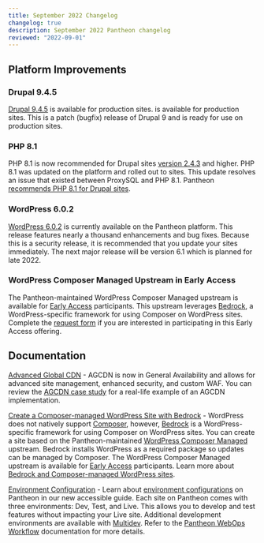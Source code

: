 ```yaml
---
title: September 2022 Changelog
changelog: true
description: September 2022 Pantheon changelog
reviewed: "2022-09-01"
---
```


## Platform Improvements

### Drupal 9.4.5

[Drupal 9.4.5](https://www.drupal.org/project/drupal/releases/9.4.5) is available for production sites. is available for production sites. This is a patch (bugfix) release of Drupal 9 and is ready for use on production sites.

### PHP 8.1

PHP 8.1 is now recommended for Drupal sites [version 2.4.3](https://proxysql.com/blog/releasing-proxysql-v2-4-3/) and higher. PHP 8.1 was updated on the platform and rolled out to sites.  This update resolves an issue that existed between ProxySQL and PHP 8.1.  Pantheon [recommends PHP 8.1 for Drupal sites](https://pantheon.io/docs/php-versions).

### WordPress 6.0.2

[WordPress 6.0.2](https://wordpress.org/news/2022/08/wordpress-6-0-2-security-and-maintenance-release/) is currently available on the Pantheon platform. This release features nearly a thousand enhancements and bug fixes. Because this is a security release, it is recommended that you update your sites immediately. The next major release will be version 6.1 which is planned for late 2022.


### WordPress Composer Managed Upstream in Early Access

The Pantheon-maintained WordPress Composer Managed upstream is available for [Early Access](https://pantheon.io/docs/oss-support-levels#early-access) participants. This upstream leverages [Bedrock](https://roots.io/bedrock/), a WordPress-specific framework for using Composer on WordPress sites. Complete the [request form](https://docs.google.com/forms/d/e/1FAIpQLSe5WvxnzA7_U7B4clhhIYsPxI7DXkmQC-Y8J6pXmrbHYPzviw/viewform) if you are interested in participating in this Early Access offering.


## Documentation

[Advanced Global CDN](/guides/agcdn) - AGCDN is now in General Availability and allows for advanced site management, enhanced security, and custom WAF. You can review the [AGCDN case study](https://pantheon.io/blog/fight-cyberattacks-advanced-global-cdn) for a real-life example of an AGCDN implementation.

[Create a Composer-managed WordPress Site with Bedrock](/guides/wordpress-composer/wordpress-composer-managed) - WordPress does not natively support [Composer](https://getcomposer.org/), however, [Bedrock](https://roots.io/bedrock/) is a WordPress-specific framework for using Composer on WordPress sites. You can create a site based on the Pantheon-maintained [WordPress Composer Managed](https://github.com/pantheon-upstreams/wordpress-composer-managed) upstream. Bedrock installs WordPress as a required package so updates can be managed by Composer. The WordPress Composer Managed upstream is available for [Early Access](https://pantheon.io/docs/oss-support-levels#early-access) participants. Learn more about [Bedrock and Composer-managed WordPress sites](/guides/wordpress-composer/wordpress-composer-managed#more-resources).

[Environment Configuration](/guides/environment-configuration) - Learn about [environment configurations](/guides/environment-configuration#code-and-configuration-in-separate-environments) on Pantheon in our new accessible guide. Each site on Pantheon comes with three environments: Dev, Test, and Live. This allows you to develop and test features without impacting your Live site. Additional development environments are available with [Multidev](/guides/multidev). Refer to the [Pantheon WebOps Workflow](/pantheon-workflow) documentation for more details.

